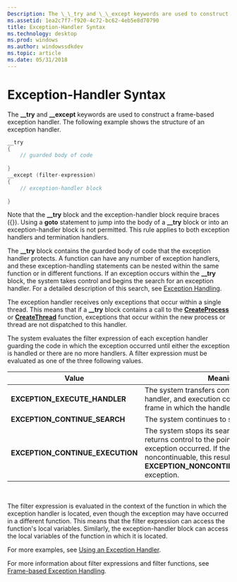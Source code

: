 ```yaml
---
Description: The \_\_try and \_\_except keywords are used to construct a frame-based exception handler. The following example shows the structure of an exception handler.
ms.assetid: 1ea2c7f7-f920-4c72-bc62-4eb5e8d70790
title: Exception-Handler Syntax
ms.technology: desktop
ms.prod: windows
ms.author: windowssdkdev
ms.topic: article
ms.date: 05/31/2018
---
```


# Exception-Handler Syntax

The **\_\_try** and **\_\_except** keywords are used to construct a frame-based exception handler. The following example shows the structure of an exception handler.


```C++
__try 
{
    // guarded body of code 
 
} 
__except (filter-expression) 
{ 
    // exception-handler block 
 
}
```



Note that the **\_\_try** block and the exception-handler block require braces ({}). Using a **goto** statement to jump into the body of a **\_\_try** block or into an exception-handler block is not permitted. This rule applies to both exception handlers and termination handlers.

The **\_\_try** block contains the guarded body of code that the exception handler protects. A function can have any number of exception handlers, and these exception-handling statements can be nested within the same function or in different functions. If an exception occurs within the **\_\_try** block, the system takes control and begins the search for an exception handler. For a detailed description of this search, see [Exception Handling](exception-handling.md).

The exception handler receives only exceptions that occur within a single thread. This means that if a **\_\_try** block contains a call to the [**CreateProcess**](https://msdn.microsoft.com/windows/desktop/3ef0a5b2-4d71-4c17-8188-76a4025287fc) or [**CreateThread**](https://msdn.microsoft.com/windows/desktop/202a4b42-513a-45de-894a-72e56c706a58) function, exceptions that occur within the new process or thread are not dispatched to this handler.

The system evaluates the filter expression of each exception handler guarding the code in which the exception occurred until either the exception is handled or there are no more handlers. A filter expression must be evaluated as one of the three following values.



| Value                              | Meaning                                                                                                                                                                                                                |
|------------------------------------|------------------------------------------------------------------------------------------------------------------------------------------------------------------------------------------------------------------------|
| **EXCEPTION\_EXECUTE\_HANDLER**    | The system transfers control to the exception handler, and execution continues in the stack frame in which the handler is found.                                                                                       |
| **EXCEPTION\_CONTINUE\_SEARCH**    | The system continues to search for a handler.                                                                                                                                                                          |
| **EXCEPTION\_CONTINUE\_EXECUTION** | The system stops its search for a handler and returns control to the point at which the exception occurred. If the exception is noncontinuable, this results in an **EXCEPTION\_NONCONTINUABLE\_EXCEPTION** exception. |



 

The filter expression is evaluated in the context of the function in which the exception handler is located, even though the exception may have occurred in a different function. This means that the filter expression can access the function's local variables. Similarly, the exception-handler block can access the local variables of the function in which it is located.

For more examples, see [Using an Exception Handler](using-an-exception-handler.md).

For more information about filter expressions and filter functions, see [Frame-based Exception Handling](frame-based-exception-handling.md).

 

 



